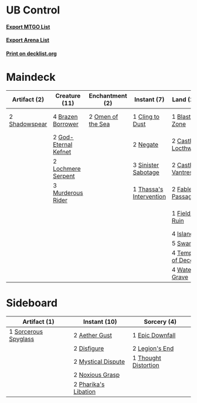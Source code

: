 # UB Control

#### [Export MTGO List](../collection/UB%20Control/UB%20Control.txt)
#### [Export Arena List](../collection/UB%20Control/UB%20Control_arena.txt)
#### [Print on decklist.org](http://decklist.org/?deckmain=2%09Agonizing%20Remorse%0A1%09Ashiok,%20Nightmare%20Muse%0A1%09Blast%20Zone%0A4%09Brazen%20Borrower%0A2%09Castle%20Locthwain%0A2%09Castle%20Vantress%0A1%09Cling%20to%20Dust%0A1%09Cry%20of%20the%20Carnarium%0A2%09Fabled%20Passage%0A1%09Field%20of%20Ruin%0A2%09God-Eternal%20Kefnet%0A4%09Island%0A2%09Lochmere%20Serpent%0A3%09Murderous%20Rider%0A2%09Negate%0A2%09Omen%20of%20the%20Sea%0A3%09Ritual%20of%20Soot%0A2%09Shadowspear%0A3%09Sinister%20Sabotage%0A5%09Swamp%0A4%09Temple%20of%20Deceit%0A1%09Thassa's%20Intervention%0A4%09Thought%20Erasure%0A2%09Unmoored%20Ego%0A4%09Watery%20Grave&deckside=2%09Aether%20Gust%0A2%09Disfigure%0A1%09Epic%20Downfall%0A2%09Legion's%20End%0A2%09Mystical%20Dispute%0A2%09Noxious%20Grasp%0A2%09Pharika's%20Libation%0A1%09Sorcerous%20Spyglass%0A1%09Thought%20Distortion)
# Maindeck

|                                      Artifact (2)                                      |                                         Creature (11)                                         |                                      Enchantment (2)                                       |                                           Instant (7)                                            |                                          Land (25)                                          |                                         Planeswalker (1)                                          |                                          Sorcery (12)                                           |
|----------------------------------------------------------------------------------------|-----------------------------------------------------------------------------------------------|--------------------------------------------------------------------------------------------|--------------------------------------------------------------------------------------------------|---------------------------------------------------------------------------------------------|---------------------------------------------------------------------------------------------------|-------------------------------------------------------------------------------------------------|
|2 [Shadowspear](http://gatherer.wizards.com/Pages/Card/Details.aspx?multiverseid=476487)|4 [Brazen Borrower](http://gatherer.wizards.com/Pages/Card/Details.aspx?multiverseid=473001)   |2 [Omen of the Sea](http://gatherer.wizards.com/Pages/Card/Details.aspx?multiverseid=476309)|1 [Cling to Dust](http://gatherer.wizards.com/Pages/Card/Details.aspx?multiverseid=476338)        |1 [Blast Zone](http://gatherer.wizards.com/Pages/Card/Details.aspx?multiverseid=461171)      |1 [Ashiok, Nightmare Muse](http://gatherer.wizards.com/Pages/Card/Details.aspx?multiverseid=476459)|2 [Agonizing Remorse](http://gatherer.wizards.com/Pages/Card/Details.aspx?multiverseid=476334)   |
|                                                                                        |2 [God-Eternal Kefnet](http://gatherer.wizards.com/Pages/Card/Details.aspx?multiverseid=460980)|                                                                                            |2 [Negate](http://gatherer.wizards.com/Pages/Card/Details.aspx?multiverseid=423707)               |2 [Castle Locthwain](http://gatherer.wizards.com/Pages/Card/Details.aspx?multiverseid=473203)|                                                                                                   |1 [Cry of the Carnarium](http://gatherer.wizards.com/Pages/Card/Details.aspx?multiverseid=457214)|
|                                                                                        |2 [Lochmere Serpent](http://gatherer.wizards.com/Pages/Card/Details.aspx?multiverseid=473157)  |                                                                                            |3 [Sinister Sabotage](http://gatherer.wizards.com/Pages/Card/Details.aspx?multiverseid=452804)    |2 [Castle Vantress](http://gatherer.wizards.com/Pages/Card/Details.aspx?multiverseid=473204) |                                                                                                   |3 [Ritual of Soot](http://gatherer.wizards.com/Pages/Card/Details.aspx?multiverseid=452834)      |
|                                                                                        |3 [Murderous Rider](http://gatherer.wizards.com/Pages/Card/Details.aspx?multiverseid=473059)   |                                                                                            |1 [Thassa's Intervention](http://gatherer.wizards.com/Pages/Card/Details.aspx?multiverseid=476323)|2 [Fabled Passage](http://gatherer.wizards.com/Pages/Card/Details.aspx?multiverseid=473206)  |                                                                                                   |4 [Thought Erasure](http://gatherer.wizards.com/Pages/Card/Details.aspx?multiverseid=452956)     |
|                                                                                        |                                                                                               |                                                                                            |                                                                                                  |1 [Field of Ruin](http://gatherer.wizards.com/Pages/Card/Details.aspx?multiverseid=435415)   |                                                                                                   |2 [Unmoored Ego](http://gatherer.wizards.com/Pages/Card/Details.aspx?multiverseid=452962)        |
|                                                                                        |                                                                                               |                                                                                            |                                                                                                  |4 [Island](http://gatherer.wizards.com/Pages/Card/Details.aspx?multiverseid=439857)          |                                                                                                   |                                                                                                 |
|                                                                                        |                                                                                               |                                                                                            |                                                                                                  |5 [Swamp](http://gatherer.wizards.com/Pages/Card/Details.aspx?multiverseid=439858)           |                                                                                                   |                                                                                                 |
|                                                                                        |                                                                                               |                                                                                            |                                                                                                  |4 [Temple of Deceit](http://gatherer.wizards.com/Pages/Card/Details.aspx?multiverseid=373734)|                                                                                                   |                                                                                                 |
|                                                                                        |                                                                                               |                                                                                            |                                                                                                  |4 [Watery Grave](http://gatherer.wizards.com/Pages/Card/Details.aspx?multiverseid=405114)    |                                                                                                   |                                                                                                 |


# Sideboard

|                                         Artifact (1)                                          |                                         Instant (10)                                          |                                          Sorcery (4)                                          |
|-----------------------------------------------------------------------------------------------|-----------------------------------------------------------------------------------------------|-----------------------------------------------------------------------------------------------|
|1 [Sorcerous Spyglass](http://gatherer.wizards.com/Pages/Card/Details.aspx?multiverseid=435407)|2 [Aether Gust](http://gatherer.wizards.com/Pages/Card/Details.aspx?multiverseid=466796)       |1 [Epic Downfall](http://gatherer.wizards.com/Pages/Card/Details.aspx?multiverseid=473047)     |
|                                                                                               |2 [Disfigure](http://gatherer.wizards.com/Pages/Card/Details.aspx?multiverseid=442076)         |2 [Legion's End](http://gatherer.wizards.com/Pages/Card/Details.aspx?multiverseid=466860)      |
|                                                                                               |2 [Mystical Dispute](http://gatherer.wizards.com/Pages/Card/Details.aspx?multiverseid=473020)  |1 [Thought Distortion](http://gatherer.wizards.com/Pages/Card/Details.aspx?multiverseid=466871)|
|                                                                                               |2 [Noxious Grasp](http://gatherer.wizards.com/Pages/Card/Details.aspx?multiverseid=466864)     |                                                                                               |
|                                                                                               |2 [Pharika's Libation](http://gatherer.wizards.com/Pages/Card/Details.aspx?multiverseid=476362)|                                                                                               |


